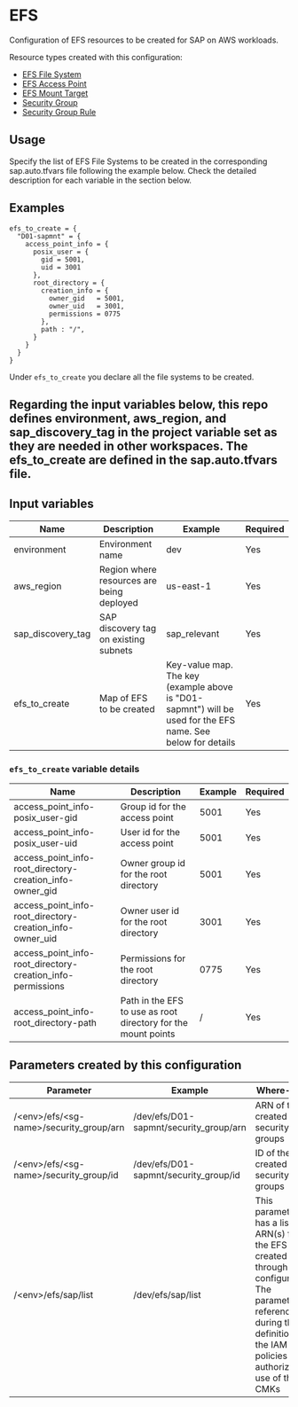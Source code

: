 # EFS

Configuration of EFS resources to be created for SAP on AWS workloads. 

Resource types created with this configuration:

* [EFS File System](https://registry.terraform.io/providers/hashicorp/aws/latest/docs/resources/efs_file_system)
* [EFS Access Point](https://registry.terraform.io/providers/hashicorp/aws/latest/docs/resources/efs_access_point)
* [EFS Mount Target](https://registry.terraform.io/providers/hashicorp/aws/latest/docs/resources/efs_mount_target)
* [Security Group](https://registry.terraform.io/providers/hashicorp/aws/latest/docs/resources/security_group.html)
* [Security Group Rule](https://registry.terraform.io/providers/hashicorp/aws/latest/docs/resources/security_group_rule)

## Usage

Specify the list of EFS File Systems to be created in the corresponding sap.auto.tfvars file following the example below. Check the detailed description for each variable in the section below.

## Examples

```hcl
efs_to_create = {
  "D01-sapmnt" = {
    access_point_info = {
      posix_user = {
        gid = 5001,
        uid = 3001
      },
      root_directory = {
        creation_info = {
          owner_gid   = 5001,
          owner_uid   = 3001,
          permissions = 0775
        },
        path : "/",
      }
    }
  }
}
```

Under ```efs_to_create``` you declare all the file systems to be created.


## Regarding the input variables below, this repo defines environment, aws_region, and sap_discovery_tag in the project variable set as they are needed in other workspaces. The efs_to_create are defined in the sap.auto.tfvars file.


## Input variables

| Name | Description | Example | Required |
|------|-------------|--------|--------|
|environment|Environment name|dev|Yes
|aws_region|Region where resources are being deployed|us-east-1|Yes
|sap_discovery_tag|SAP discovery tag on existing subnets|sap_relevant|Yes
|efs_to_create|Map of EFS to be created|Key-value map. The key (example above is "D01-sapmnt") will be used for the EFS name. See below for details|Yes

### ```efs_to_create``` variable details
| Name | Description | Example | Required |
|------|-------------|--------|--------|
|access_point_info-posix_user-gid|Group id for the access point|5001|Yes
|access_point_info-posix_user-uid|User id for the access point|5001|Yes
|access_point_info-root_directory-creation_info-owner_gid|Owner group id for the root directory|5001|Yes
|access_point_info-root_directory-creation_info-owner_uid|Owner user id for the root directory|3001|Yes
|access_point_info-root_directory-creation_info-permissions|Permissions for the root directory|0775|Yes
|access_point_info-root_directory-path|Path in the EFS to use as root directory for the mount points|/|Yes

## Parameters created by this configuration

| Parameter | Example | Where-used |
|------|-------------|------------|
|/&lt;env&gt;/efs/&lt;sg-name&gt;/security_group/arn|/dev/efs/D01-sapmnt/security_group/arn|ARN of the created security groups
|/&lt;env&gt;/efs/&lt;sg-name&gt;/security_group/id|/dev/efs/D01-sapmnt/security_group/id|ID of the created security groups
|/&lt;env&gt;/efs/sap/list|/dev/efs/sap/list|This parameter has a list of ARN(s) for the EFS created through this configuration. The parameter is referenced during the definition of the IAM policies that authorize the use of the CMKs  |
